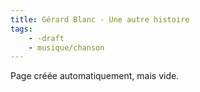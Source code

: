 ```yaml
---
title: Gérard Blanc - Une autre histoire
tags:
    - -draft
    - musique/chanson
---
```


Page créée automatiquement, mais vide.

